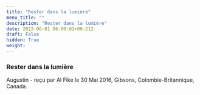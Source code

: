 ```yaml
---
title: "Rester dans la lumière"
menu_title: ""
description: "Rester dans la lumière"
date: 2022-06-01 06:00:01+00:212
draft: False
hidden: True
weight:
---
```

### Rester dans la lumière

Augustin - reçu par Al Fike le 30 Mai 2016, Gibsons, Colombie-Britannique, Canada.



